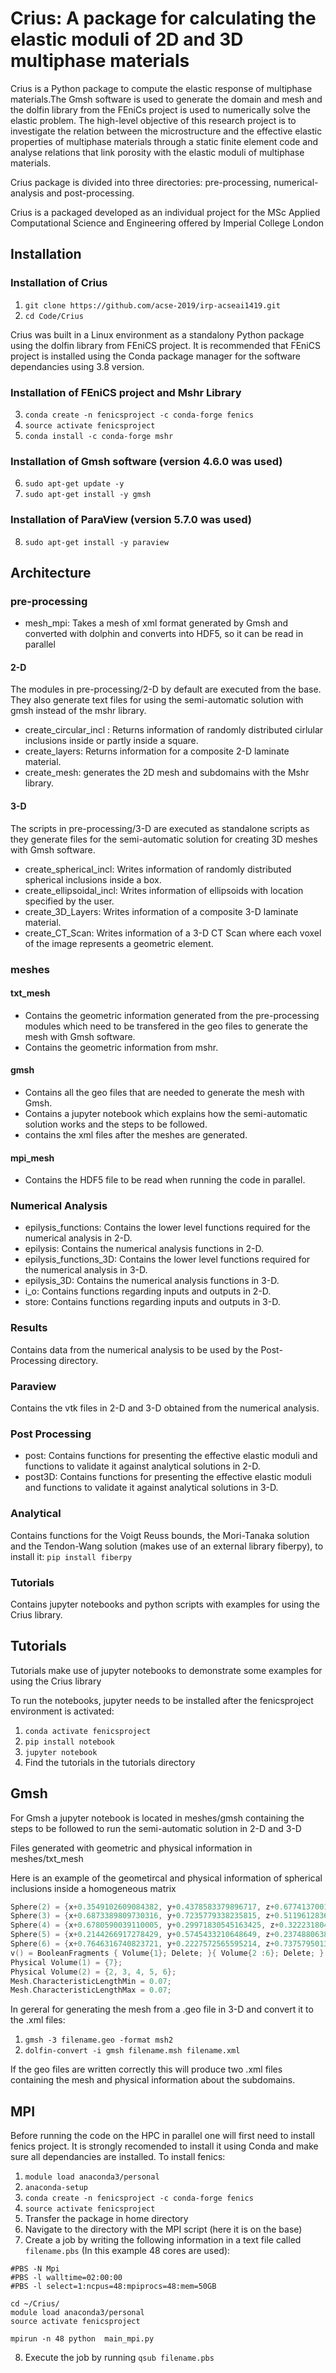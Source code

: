 Crius: A package for calculating the elastic moduli of 2D and 3D multiphase materials
=====================================================================================

Crius is a Python package to compute the elastic response of multiphase materials.The Gmsh software is used to generate the domain and mesh and the dolfin library from the FEniCs project is used to numerically solve the elastic problem. The high-level objective of this research project is to investigate the relation between the microstructure and the effective elastic properties of multiphase materials through a static finite element code and analyse relations that link porosity with the elastic moduli of multiphase materials. 

Crius package is divided into three directories: pre-processing, numerical-analysis and post-processing.

Crius is a packaged developed as an individual project for the MSc Applied Computational Science and Engineering offered by Imperial College London

## Installation

### Installation of Crius

1. `git clone https://github.com/acse-2019/irp-acseai1419.git`
2. `cd Code/Crius`

Crius was built in a Linux environment as a standalony Python package using the dolfin library from FEniCS project.
It is recommended that FEniCS project is installed using the Conda package manager for the software dependancies using 3.8 version.

### Installation of FEniCS project and Mshr Library

3. `conda create -n fenicsproject -c conda-forge fenics`
4. `source activate fenicsproject`
5. `conda install -c conda-forge mshr`

### Installation of Gmsh software (version 4.6.0 was used)

6. `sudo apt-get update -y`
7. `sudo apt-get install -y gmsh`

### Installation of ParaView (version 5.7.0 was used)

8. `sudo apt-get install -y paraview`

## Architecture

### pre-processing

- mesh_mpi: Takes a mesh of xml format generated by Gmsh and converted with dolphin and converts into HDF5, so it can be read in parallel

#### 2-D

The modules in pre-processing/2-D by default are executed from the base. They also generate text files for using the semi-automatic solution with gmsh instead of the mshr library. 

- create_circular_incl : Returns information of randomly distributed cirlular inclusions inside or partly inside a square.
- create_layers: Returns information for a composite 2-D laminate material.
- create_mesh: generates the 2D mesh and subdomains with the Mshr library.

#### 3-D

The scripts in pre-processing/3-D are executed as standalone scripts as they generate files for the semi-automatic solution for creating 3D meshes with Gmsh software.

- create_spherical_incl: Writes information of randomly distributed spherical inclusions inside a box.
- create_ellipsoidal_incl: Writes information of ellipsoids with location specified by the user.
- create_3D_Layers: Writes information of a composite 3-D laminate material.
- create_CT_Scan: Writes information of a 3-D CT Scan where each voxel of the image represents a geometric element.

### meshes

#### txt_mesh

- Contains the geometric information generated from the pre-processing modules which need to be transfered in the geo files to generate the mesh with Gmsh software.
- Contains the geometric information from mshr.

#### gmsh

- Contains all the geo files that are needed to generate the mesh with Gmsh.
- Contains a jupyter notebook which explains how the semi-automatic solution works and the steps to be followed.
- contains the xml files after the meshes are generated.

#### mpi_mesh

- Contains the HDF5 file to be read when running the code in parallel.

### Numerical Analysis

- epilysis_functions: Contains the lower level functions required for the numerical analysis in 2-D.
- epilysis: Contains the numerical analysis functions in 2-D.
- epilysis_functions_3D: Contains the lower level functions required for the numerical analysis in 3-D.
- epilysis_3D: Contains the numerical analysis functions in 3-D.
- i_o: Contains functions regarding inputs and outputs in 2-D.
- store: Contains functions regarding inputs and outputs in 3-D.

### Results

Contains data from the numerical analysis to be used by the Post-Processing directory.

### Paraview

Contains the vtk files in 2-D and 3-D obtained from the numerical analysis.

### Post Processing

- post: Contains functions for presenting the effective elastic moduli and functions to validate it against analytical solutions in 2-D.
- post3D: Contains functions for presenting the effective elastic moduli and functions to validate it against analytical solutions in 3-D.

### Analytical

Contains functions for the Voigt Reuss bounds,  the Mori-Tanaka solution and the Tendon-Wang solution (makes use of an external library fiberpy), to install it: `pip install fiberpy`

### Tutorials

Contains jupyter notebooks and python scripts with examples for using the Crius library.

## Tutorials

Tutorials make use of jupyter notebooks to demonstrate some examples for using the Crius library

To run the notebooks, jupyter needs to be installed after the fenicsproject environment is activated:

1. `conda activate fenicsproject`
2. `pip install notebook`
3. `jupyter notebook`
4. Find the tutorials in the tutorials directory

## Gmsh

For Gmsh a jupyter notebook is located in meshes/gmsh containing the steps to be followed to run the semi-automatic solution in 2-D and 3-D

Files generated with geometric and physical information in meshes/txt_mesh

Here is an example of the geometircal and physical information of spherical inclusions inside a homogeneous matrix

```C++
Sphere(2) = {x+0.3549102609084382, y+0.4378583379896717, z+0.6774137001468787, 0.2729716849727446}; 
Sphere(3) = {x+0.6873389809730316, y+0.7235779338235815, z+0.5119612836568483, 0.2549945139986808}; 
Sphere(4) = {x+0.6780590039110005, y+0.29971830545163425, z+0.3222318047364401, 0.25189830672522795}; 
Sphere(5) = {x+0.2144266917278429, y+0.5745433210648649, z+0.23748806384333598, 0.20669214036049305}; 
Sphere(6) = {x+0.7646316740823721, y+0.2227572565595214, z+0.7375795013893071, 0.20628966656176181}; 
v() = BooleanFragments { Volume{1}; Delete; }{ Volume{2 :6}; Delete; }; 
Physical Volume(1) = {7}; 
Physical Volume(2) = {2, 3, 4, 5, 6}; 
Mesh.CharacteristicLengthMin = 0.07; 
Mesh.CharacteristicLengthMax = 0.07; 
```

In gereral for generating the mesh from a .geo file in 3-D and convert it to the .xml files:

1. `gmsh -3 filename.geo -format msh2`
2. `dolfin-convert -i gmsh filename.msh filename.xml`

If the geo files are written correctly this will produce two .xml files containing the mesh and physical information about the subdomains.

## MPI

Before running the code on the HPC in parallel one will first need to install fenics project. It is strongly recomended to install it using Conda and make sure all dependancies are installed. To install fenics:

1. `module load anaconda3/personal`
2. `anaconda-setup`
3. `conda create -n fenicsproject -c conda-forge fenics`
4. `source activate fenicsproject`
5. Transfer the package in home directory
6. Navigate to the directory with the MPI script (here it is on the base)
7. Create a job by writing the following information in a text file called `filename.pbs` (In this example 48 cores are used):

```PBS
#PBS -N Mpi
#PBS -l walltime=02:00:00
#PBS -l select=1:ncpus=48:mpiprocs=48:mem=50GB

cd ~/Crius/
module load anaconda3/personal
source activate fenicsproject

mpirun -n 48 python  main_mpi.py
```
8. Execute the job by running `qsub filename.pbs`

